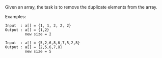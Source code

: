 Given an array, the task is to remove the duplicate elements from the array.

Examples:
```
Input  : a[] = {1, 1, 2, 2, 2}
Output : a[] = {1,2}
         new size = 2

Input  : a[] = {5,2,6,8,6,7,5,2,8}
Output : a[] = {2,5,6,7,8}
         new size = 5
```